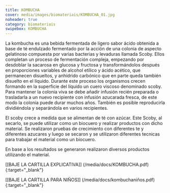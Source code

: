 ```yaml
---
title: KOMBUCHA
cover: media/images/biomateriais/KOMBUCHA_01.jpg
noheader: true
category: biomateriais
swipebox: KOMBUCHA
---
```



La kombucha es una bebida fermentada de ligero sabor ácido obtenida a base de té endulzado fermentado por la acción de una colonia de aspecto gelatinoso compuesta por varias bacterias y levaduras llamada Scoby. Ellos completan un proceso de fermentación compleja, empezando por desdoblar la sacarosa en glucosa y fructosa y transformándolos después en proporciones variables de alcohol etílico y ácido acético, que permanecen disueltos, y anhídrido carbónico que en parte queda también disuelto en el líquido. Durante este proceso los organismos crecen formando en la superficie del líquido un cuero viscoso denominado scoby. Para mantener la colonia viva se debe añadir infusión recién preparada o trasladarla a un nuevo recipiente con infusión azucarada fresca, de este modo la colonia puede durar muchos años. También es posible reproducirla dividiéndola y separándola en varios recipientes. 

El scoby crece a medida que se alimentan de té con azúcar. Este Scoby, al secarlo, se puede utilizar como un biocuero y realizar productos con dicho material.
Se realizaron pruebas de crecimiento con diferentes te y diferentes azucares y luego se secaron y se utilizaron diferentes tecnicas para trabajar el material como un biocuero. 

En base a los resultados se generaron realizaron diversos productos utilizando el material.

[[BAJE LA CARTILLA EXPLICATIVA]] (/media/docs/KOMBUCHA.pdf){:target="_blank"}

[[BAJE LA CARTILLA PARA NIÑOS]] (/media/docs/kombuchaniños.pdf){:target="_blank"}
